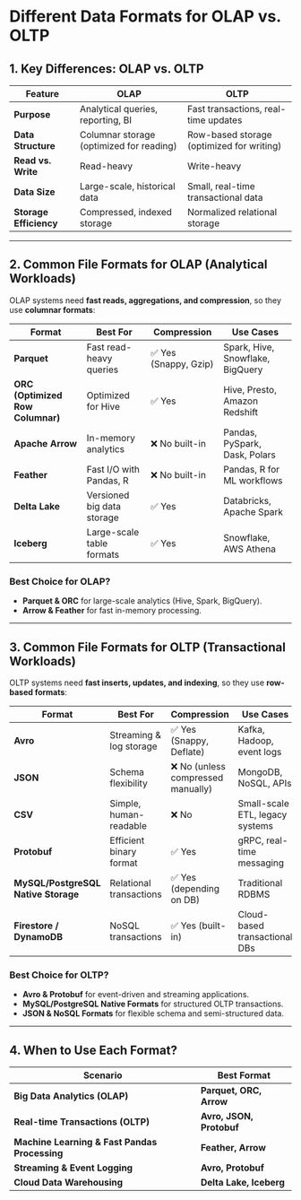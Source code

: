 # **Different Data Formats for OLAP vs. OLTP**

## **1. Key Differences: OLAP vs. OLTP**
| Feature | **OLAP** | **OLTP** |
|---------|---------|---------|
| **Purpose** | Analytical queries, reporting, BI | Fast transactions, real-time updates |
| **Data Structure** | Columnar storage (optimized for reading) | Row-based storage (optimized for writing) |
| **Read vs. Write** | Read-heavy | Write-heavy |
| **Data Size** | Large-scale, historical data | Small, real-time transactional data |
| **Storage Efficiency** | Compressed, indexed storage | Normalized relational storage |

---

## **2. Common File Formats for OLAP (Analytical Workloads)**
OLAP systems need **fast reads, aggregations, and compression**, so they use **columnar formats**:

| Format | Best For | Compression | Use Cases |
|--------|---------|-------------|-----------|
| **Parquet** | Fast read-heavy queries | ✅ Yes (Snappy, Gzip) | Spark, Hive, Snowflake, BigQuery |
| **ORC (Optimized Row Columnar)** | Optimized for Hive | ✅ Yes | Hive, Presto, Amazon Redshift |
| **Apache Arrow** | In-memory analytics | ❌ No built-in | Pandas, PySpark, Dask, Polars |
| **Feather** | Fast I/O with Pandas, R | ❌ No built-in | Pandas, R for ML workflows |
| **Delta Lake** | Versioned big data storage | ✅ Yes | Databricks, Apache Spark |
| **Iceberg** | Large-scale table formats | ✅ Yes | Snowflake, AWS Athena |

### **Best Choice for OLAP?**  
- **Parquet & ORC** for large-scale analytics (Hive, Spark, BigQuery).  
- **Arrow & Feather** for fast in-memory processing.  

---

## **3. Common File Formats for OLTP (Transactional Workloads)**
OLTP systems need **fast inserts, updates, and indexing**, so they use **row-based formats**:

| Format | Best For | Compression | Use Cases |
|--------|---------|-------------|-----------|
| **Avro** | Streaming & log storage | ✅ Yes (Snappy, Deflate) | Kafka, Hadoop, event logs |
| **JSON** | Schema flexibility | ❌ No (unless compressed manually) | MongoDB, NoSQL, APIs |
| **CSV** | Simple, human-readable | ❌ No | Small-scale ETL, legacy systems |
| **Protobuf** | Efficient binary format | ✅ Yes | gRPC, real-time messaging |
| **MySQL/PostgreSQL Native Storage** | Relational transactions | ✅ Yes (depending on DB) | Traditional RDBMS |
| **Firestore / DynamoDB** | NoSQL transactions | ✅ Yes (built-in) | Cloud-based transactional DBs |

### **Best Choice for OLTP?**  
- **Avro & Protobuf** for event-driven and streaming applications.  
- **MySQL/PostgreSQL Native Formats** for structured OLTP transactions.  
- **JSON & NoSQL Formats** for flexible schema and semi-structured data.  

---

## **4. When to Use Each Format?**
| Scenario | Best Format |
|----------|------------|
| **Big Data Analytics (OLAP)** | **Parquet, ORC, Arrow** |
| **Real-time Transactions (OLTP)** | **Avro, JSON, Protobuf** |
| **Machine Learning & Fast Pandas Processing** | **Feather, Arrow** |
| **Streaming & Event Logging** | **Avro, Protobuf** |
| **Cloud Data Warehousing** | **Delta Lake, Iceberg** |


